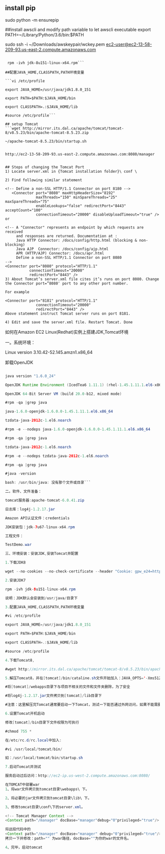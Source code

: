 ## install pip
sudo python -m ensurepip

##install awscli and modify path variable to let awscli executable
export PATH=~/Library/Python/3.6/bin:$PATH

sudo ssh -i ~/Downloads/awskeypair/wckey.pem ec2-user@ec2-13-58-209-93.us-east-2.compute.amazonaws.com

``` wget --no-cookies --no-check-certificate --header "Cookie: gpw_e24=http%3A%2F%2Fwww.oracle.com%2F; oraclelicense=accept-securebackup-cookie" http://download.oracle.com/otn-pub/java/jdk/8u151-b12/e758a0de34e24606bca991d704f6dcbf/jdk-8u151-linux-x64.rpm

 rpm -ivh jdk-8u151-linux-x64.rpm```

##配置JAVA_HOME,CLASSPATH,PATH环境变量

```vi /etc/profile

export JAVA_HOME=/usr/java/jdk1.8.0_151

export PATH=$PATH:$JAVA_HOME/bin

export CLASSPATH=.:$JAVA_HOME/lib

#source /etc/profile```

## setup Tomcat
```wget http://mirror.its.dal.ca/apache/tomcat/tomcat-8/v8.5.23/bin/apache-tomcat-8.5.23.zip

~/apache-tomcat-8.5.23/bin/startup.sh


http://ec2-13-58-209-93.us-east-2.compute.amazonaws.com:8080/manager


## Steps of changing the Tomcat Port
1) Locate server.xml in {Tomcat installation folder}\ conf \

2) Find following similar statement

<!-- Define a non-SSL HTTP/1.1 Connector on port 8180 -->
   <Connector port="8080" maxHttpHeaderSize="8192"
              maxThreads="150" minSpareThreads="25" maxSpareThreads="75"
              enableLookups="false" redirectPort="8443" acceptCount="100"
              connectionTimeout="20000" disableUploadTimeout="true" />
or

<!-- A "Connector" represents an endpoint by which requests are received
     and responses are returned. Documentation at :
     Java HTTP Connector: /docs/config/http.html (blocking & non-blocking)
     Java AJP  Connector: /docs/config/ajp.html
     APR (HTTP/AJP) Connector: /docs/apr.html
     Define a non-SSL HTTP/1.1 Connector on port 8080
-->
<Connector port="8080" protocol="HTTP/1.1"
           connectionTimeout="20000"
           redirectPort="8443" />
3) About Tomcat’s server.xml file cites it’s runs on port 8080. Change the Connector port=”8080″ port to any other port number.

For example

<Connector port="8181" protocol="HTTP/1.1"
              connectionTimeout="20000"
              redirectPort="8443" />
Above statement instruct Tomcat server runs on port 8181.

4) Edit and save the server.xml file. Restart Tomcat. Done
```


如何在Amazon EC2 Linux(Redhat)实例上搭建JDK,Tomcat环境

一。系统环境：

Linux version 3.10.42-52.145.amzn1.x86_64

卸载OpenJDK

```java -version

java version "1.6.0_24"

OpenJDK Runtime Environment (IcedTea6 1.11.1) (rhel-1.45.1.11.1.el6-x86_64)

OpenJDK 64-Bit Server VM (build 20.0-b12, mixed mode)

#rpm -qa |grep java

java-1.6.0-openjdk-1.6.0.0-1.45.1.11.1.el6.x86_64

tzdata-java-2012c-1.el6.noarch

#rpm -e --nodeps java-1.6.0-openjdk-1.6.0.0-1.45.1.11.1.el6.x86_64

#rpm -qa |grep java

tzdata-java-2012c-1.el6.noarch

#rpm -e --nodeps tzdata-java-2012c-1.el6.noarch

#rpm -qa |grep java

#java -version

bash: /usr/bin/java: 没有那个文件或目录```

二。软件、文件准备：

tomcat服务器:apache-tomcat-6.0.41.zip

日志库：log4j-1.2.17.jar

Amazon API认证文件：credentials

JDK安装包：jdk-7u67-linux-x64.rpm

工程文件：

TestDemo.war

三、环境安装：安装JDK,安装Tomcat并配置

1.下载JDK8

wget --no-cookies --no-check-certificate --header "Cookie: gpw_e24=http%3A%2F%2Fwww.oracle.com%2F; oraclelicense=accept-securebackup-cookie" http://download.oracle.com/otn-pub/java/jdk/8u151-b12/e758a0de34e24606bca991d704f6dcbf/jdk-8u151-linux-x64.rpm

2.安装JDK7

rpm -ivh jdk-8u151-linux-x64.rpm

说明：JDK默认会安装到/usr/java/目录下

3.配置JAVA_HOME,CLASSPATH,PATH环境变量

#vi /etc/profile

export JAVA_HOME=/usr/java/jdk1.8.0_151

export PATH=$PATH:$JAVA_HOME/bin

export CLASSPATH=.:$JAVA_HOME/lib

#source /etc/profile

4.下载Tomcat8,

#wget http://mirror.its.dal.ca/apache/tomcat/tomcat-8/v8.5.23/bin/apache-tomcat-8.5.23.zip

5.解压Tomcat8，并在[tomcat]/bin/cataline.sh文件开始加入：JAVA_OPTS='-Xms512m -Xmx512m'

#将[tomcat]/webapps目录下与项目不相关的文件和文件夹删除，为了安全

#将log4j-1.2.17.jar文件拷贝到[tomcat]/lib目录下

#注意：这里解压完Tomcat通常要启动一下Tomcat，测试一下能否通过外网访问，如果不能需要给Instance添加安全策略

6.设置Tomcat开机启动

修改[tomcat]/bin目录下文件权限为可执行

#chmod 755 *

在/etc/rc.d/rc.local中加入:

#vi /usr/local/tomcat/bin/

如：/usr/local/tomcat/bin/startup.sh

7.启动Tomcat并测试

服务启动过后访问：http://ec2-ip.us-west-2.compute.amazonaws.com:8080/

在TOMCAT中部署war
1、将war文件拷贝到tomcat目录\webapps\ 下。

2、将必要的jar文件拷贝到tomcat目录\lib\ 下。

3、修改tomcat目录\conf\下的server.xml。

<!-- Tomcat Manager Context -->
<Context path="/manager" docBase="manager"debug="0"privileged="true"/>

将这段代码中的
<Context path="/manager" docBase="manager" debug="0"privileged="true"/>
拷贝一下并修改：path="" 为war路径，docBase=""为你的war的文件名。

4、完毕，启动tomcat

